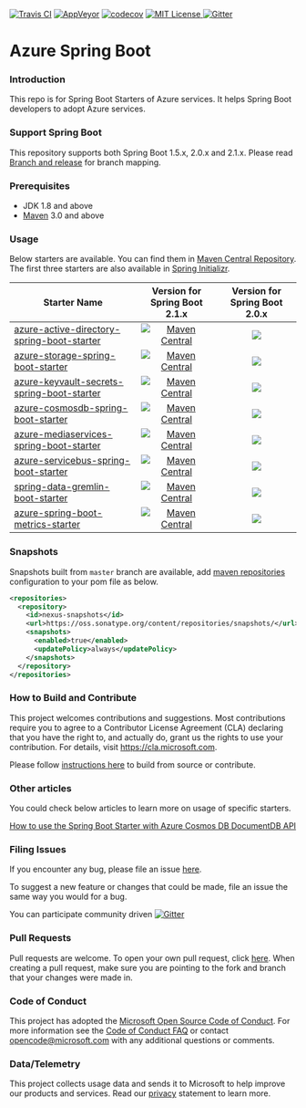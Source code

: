 [![Travis CI](https://travis-ci.org/Microsoft/azure-spring-boot.svg?branch=master)](https://travis-ci.org/Microsoft/azure-spring-boot)
[![AppVeyor](https://ci.appveyor.com/api/projects/status/af0qeprdv3g9ox07/branch/master?svg=true)](https://ci.appveyor.com/project/yungez/azure-spring-boot)
[![codecov](https://codecov.io/gh/Microsoft/azure-spring-boot/branch/master/graph/badge.svg)](https://codecov.io/gh/Microsoft/azure-spring-boot)
[![MIT License](http://img.shields.io/badge/license-MIT-green.svg) ](https://github.com/Microsoft/azure-spring-boot/blob/master/LICENSE)
[![Gitter](https://badges.gitter.im/Microsoft/spring-on-azure.svg)](https://gitter.im/Microsoft/spring-on-azure)

# Azure Spring Boot

### Introduction

This repo is for Spring Boot Starters of Azure services. It helps Spring Boot developers to adopt Azure services.

### Support Spring Boot
This repository supports both Spring Boot 1.5.x, 2.0.x and 2.1.x. Please read [Branch and release](https://github.com/Microsoft/azure-spring-boot/wiki/Branch-and-release) for branch mapping.

### Prerequisites
- JDK 1.8 and above
- [Maven](http://maven.apache.org/) 3.0 and above

### Usage

Below starters are available. You can find them in [Maven Central Repository](https://search.maven.org/).
The first three starters are also available in [Spring Initializr](http://start.spring.io/). 

Starter Name | Version for Spring Boot 2.1.x | Version for Spring Boot 2.0.x
---|:---:|:---:
[azure-active-directory-spring-boot-starter](azure-spring-boot-starters/azure-active-directory-spring-boot-starter/README.md) | [![Maven Central](https://img.shields.io/maven-central/v/com.microsoft.azure/azure-active-directory-spring-boot-starter.svg)](http://search.maven.org/#search%7Cga%7C1%7Cg%3A%22com.microsoft.azure%22%20AND%20a%3A%22azure-active-directory-spring-boot-starter%22) | [![](https://img.shields.io/maven-central/v/com.microsoft.azure/azure-active-directory-spring-boot-starter/2.0.svg)](https://search.maven.org/artifact/com.microsoft.azure/azure-active-directory-spring-boot-starter/2.0.8/jar)
[azure-storage-spring-boot-starter](azure-spring-boot-starters/azure-storage-spring-boot-starter/README.md) | [![Maven Central](https://img.shields.io/maven-central/v/com.microsoft.azure/azure-storage-spring-boot-starter.svg)](http://search.maven.org/#search%7Cga%7C1%7Cg%3A%22com.microsoft.azure%22%20AND%20a%3A%22azure-storage-spring-boot-starter%22) | [![](https://img.shields.io/maven-central/v/com.microsoft.azure/azure-storage-spring-boot-starter/2.0.svg)](https://search.maven.org/artifact/com.microsoft.azure/azure-storage-spring-boot-starter/2.0.8/jar)
[azure-keyvault-secrets-spring-boot-starter](azure-spring-boot-starters/azure-keyvault-secrets-spring-boot-starter/README.md) | [![Maven Central](https://img.shields.io/maven-central/v/com.microsoft.azure/azure-keyvault-secrets-spring-boot-starter.svg)](http://search.maven.org/#search%7Cga%7C1%7Cg%3A%22com.microsoft.azure%22%20AND%20a%3A%22azure-keyvault-secrets-spring-boot-starter%22) | [![](https://img.shields.io/maven-central/v/com.microsoft.azure/azure-keyvault-secrets-spring-boot-starter/2.0.svg)](https://search.maven.org/artifact/com.microsoft.azure/azure-keyvault-secrets-spring-boot-starter/2.0.8/jar)
[azure-cosmosdb-spring-boot-starter](azure-spring-boot-starters/azure-cosmosdb-spring-boot-starter/README.md) | [![Maven Central](https://img.shields.io/maven-central/v/com.microsoft.azure/azure-cosmosdb-spring-boot-starter.svg)](http://search.maven.org/#search%7Cga%7C1%7Cg%3A%22com.microsoft.azure%22%20AND%20a%3A%22azure-cosmosdb-spring-boot-starter%22) | [![](https://img.shields.io/maven-central/v/com.microsoft.azure/azure-cosmosdb-spring-boot-starter/2.0.svg)](https://search.maven.org/artifact/com.microsoft.azure/azure-cosmosdb-spring-boot-starter/2.0.8/jar)
[azure-mediaservices-spring-boot-starter](azure-spring-boot-starters/azure-mediaservices-spring-boot-starter/README.md) | [![Maven Central](https://img.shields.io/maven-central/v/com.microsoft.azure/azure-mediaservices-spring-boot-starter.svg)](http://search.maven.org/#search%7Cga%7C1%7Cg%3A%22com.microsoft.azure%22%20AND%20a%3A%22azure-mediaservices-spring-boot-starter%22) | [![](https://img.shields.io/maven-central/v/com.microsoft.azure/azure-mediaservices-spring-boot-starter/2.0.svg)](https://search.maven.org/artifact/com.microsoft.azure/azure-mediaservices-spring-boot-starter/2.0.8/jar)
[azure-servicebus-spring-boot-starter](azure-spring-boot-starters/azure-servicebus-spring-boot-starter/README.md) | [![Maven Central](https://img.shields.io/maven-central/v/com.microsoft.azure/azure-servicebus-spring-boot-starter.svg)](http://search.maven.org/#search%7Cga%7C1%7Cg%3A%22com.microsoft.azure%22%20AND%20a%3A%22azure-servicebus-spring-boot-starter%22) | [![](https://img.shields.io/maven-central/v/com.microsoft.azure/azure-servicebus-spring-boot-starter/2.0.svg)](https://search.maven.org/artifact/com.microsoft.azure/azure-servicebus-spring-boot-starter/2.0.8/jar)
[spring-data-gremlin-boot-starter](azure-spring-boot-starters/spring-data-gremlin-boot-starter/README.md) | [![Maven Central](https://img.shields.io/maven-central/v/com.microsoft.azure/spring-data-gremlin-boot-starter.svg)](http://search.maven.org/#search%7Cga%7C1%7Cg%3A%22com.microsoft.azure%22%20AND%20a%3A%22spring-data-gremlin-boot-starter%22) | [![](https://img.shields.io/maven-central/v/com.microsoft.azure/spring-data-gremlin-boot-starter/2.0.svg)](https://search.maven.org/artifact/com.microsoft.azure/spring-data-gremlin-boot-starter/2.0.8/jar)
[azure-spring-boot-metrics-starter](azure-spring-boot-starters/azure-spring-boot-metrics-starter/README.md) | [![Maven Central](https://img.shields.io/maven-central/v/com.microsoft.azure/azure-spring-boot-metrics-starter.svg)](http://search.maven.org/#search%7Cga%7C1%7Cg%3A%22com.microsoft.azure%22%20AND%20a%3A%22azure-spring-boot-metrics-starter%22) | [![](https://img.shields.io/maven-central/v/com.microsoft.azure/azure-spring-boot-metrics-starter/2.0.svg)](https://search.maven.org/artifact/com.microsoft.azure/azure-spring-boot-metrics-starter/2.0.8/jar)

### Snapshots

Snapshots built from `master` branch are available, add [maven repositories](https://maven.apache.org/settings.html#Repositories) configuration to your pom file as below. 
```xml
<repositories>
  <repository>
    <id>nexus-snapshots</id>
    <url>https://oss.sonatype.org/content/repositories/snapshots/</url>
    <snapshots>
      <enabled>true</enabled>
      <updatePolicy>always</updatePolicy>
    </snapshots>
  </repository>
</repositories>
```

### How to Build and Contribute
This project welcomes contributions and suggestions.  Most contributions require you to agree to a Contributor License Agreement (CLA) declaring that you have the right to, and actually do, grant us the rights to use your contribution. For details, visit https://cla.microsoft.com.

Please follow [instructions here](./HowToContribute.md) to build from source or contribute.

### Other articles
You could check below articles to learn more on usage of specific starters.

[How to use the Spring Boot Starter with Azure Cosmos DB DocumentDB API](https://docs.microsoft.com/en-us/azure/cosmos-db/documentdb-java-spring-boot-starter-with-cosmos-db)

### Filing Issues

If you encounter any bug, please file an issue [here](https://github.com/Microsoft/azure-spring-boot/issues/new).

To suggest a new feature or changes that could be made, file an issue the same way you would for a bug.

You can participate community driven [![Gitter](https://badges.gitter.im/Microsoft/spring-on-azure.svg)](https://gitter.im/Microsoft/spring-on-azure)

### Pull Requests

Pull requests are welcome. To open your own pull request, click [here](https://github.com/Microsoft/azure-spring-boot/compare). When creating a pull request, make sure you are pointing to the fork and branch that your changes were made in.

### Code of Conduct

This project has adopted the [Microsoft Open Source Code of Conduct](https://opensource.microsoft.com/codeofconduct/). For more information see the [Code of Conduct FAQ](https://opensource.microsoft.com/codeofconduct/faq/) or contact [opencode@microsoft.com](mailto:opencode@microsoft.com) with any additional questions or comments.

### Data/Telemetry

This project collects usage data and sends it to Microsoft to help improve our products and services. Read our [privacy](https://privacy.microsoft.com/en-us/privacystatement) statement to learn more.
